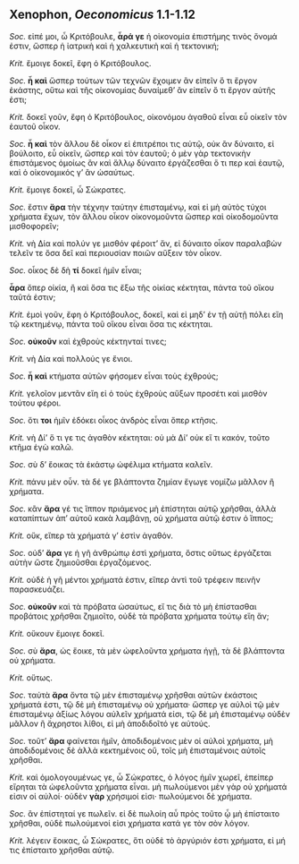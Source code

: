 ## Xenophon, *Oeconomicus* 1.1-1.12

*Soc.* εἰπέ μοι, ὦ Κριτόβουλε, **ἆρά γε** ἡ οἰκονομία ἐπιστήμης τινὸς ὄνομά ἐστιν, ὥσπερ ἡ ἰατρικὴ καὶ ἡ χαλκευτικὴ καὶ ἡ τεκτονική; 

*Krit.* ἔμοιγε δοκεῖ, ἔφη ὁ Κριτόβουλος.

*Soc.* **ἦ καὶ** ὥσπερ τούτων τῶν τεχνῶν ἔχοιμεν ἂν εἰπεῖν ὅ τι ἔργον ἑκάστης, οὕτω καὶ τῆς οἰκονομίας δυναίμεθʼ ἂν εἰπεῖν ὅ τι ἔργον αὐτῆς ἐστι; 

*Krit.* δοκεῖ γοῦν, ἔφη ὁ Κριτόβουλος, οἰκονόμου ἀγαθοῦ εἶναι εὖ οἰκεῖν τὸν ἑαυτοῦ οἶκον.

*Soc.* **ἦ καὶ** τὸν ἄλλου δὲ οἶκον εἰ ἐπιτρέποι τις αὐτῷ, οὐκ ἂν δύναιτο, εἰ βούλοιτο, εὖ οἰκεῖν, ὥσπερ καὶ τὸν ἑαυτοῦ; ὁ μὲν γὰρ τεκτονικὴν ἐπιστάμενος ὁμοίως ἂν καὶ ἄλλῳ δύναιτο ἐργάζεσθαι ὅ τι περ καὶ ἑαυτῷ, καὶ ὁ οἰκονομικός γʼ ἂν ὡσαύτως. 

*Krit.* ἔμοιγε δοκεῖ, ὦ Σώκρατες.

*Soc.* ἔστιν **ἄρα** τὴν τέχνην ταύτην ἐπισταμένῳ, καὶ εἰ μὴ αὐτὸς τύχοι χρήματα ἔχων, τὸν ἄλλου οἶκον οἰκονομοῦντα ὥσπερ καὶ οἰκοδομοῦντα μισθοφορεῖν; 

*Krit.* νὴ Δία καὶ πολύν γε μισθόν φέροιτʼ ἄν, εἰ δύναιτο οἶκον παραλαβὼν τελεῖν τε ὅσα δεῖ καὶ περιουσίαν ποιῶν αὔξειν τὸν οἶκον.

*Soc.* οἶκος δὲ δὴ **τί** δοκεῖ ἡμῖν εἶναι; 

**ἆρα** ὅπερ οἰκία, ἢ καὶ ὅσα τις ἔξω τῆς οἰκίας κέκτηται, πάντα τοῦ οἴκου ταῦτά ἐστιν; 

*Krit.* ἐμοὶ γοῦν, ἔφη ὁ Κριτόβουλος, δοκεῖ, καὶ εἰ μηδʼ ἐν τῇ αὐτῇ πόλει εἴη τῷ κεκτημένῳ, πάντα τοῦ οἴκου εἶναι ὅσα τις κέκτηται.

*Soc.* **οὐκοῦν** καὶ ἐχθροὺς κέκτηνταί τινες; 

*Krit.* νὴ Δία καὶ πολλούς γε ἔνιοι. 

*Soc.* **ἦ καὶ** κτήματα αὐτῶν φήσομεν εἶναι τοὺς ἐχθρούς; 

*Krit.* γελοῖον μεντἂν εἴη εἰ ὁ τοὺς ἐχθροὺς αὔξων προσέτι καὶ μισθὸν τούτου φέροι.

*Soc.* ὅτι **τοι** ἡμῖν ἐδόκει οἶκος ἀνδρὸς εἶναι ὅπερ κτῆσις. 


*Krit.* νὴ Δίʼ ὅ τι γε τις ἀγαθὸν κέκτηται: οὐ μὰ Δίʼ οὐκ εἴ τι κακόν, τοῦτο κτῆμα ἐγὼ καλῶ. 

*Soc.* σὺ δʼ ἔοικας τὰ ἑκάστῳ ὠφέλιμα κτήματα καλεῖν. 

*Krit.* πάνυ μὲν οὖν. τὰ δέ γε βλάπτοντα ζημίαν ἔγωγε νομίζω μᾶλλον ἢ χρήματα.

*Soc.* κἂν **ἄρα** γέ τις ἵππον πριάμενος μὴ ἐπίστηται αὐτῷ χρῆσθαι, ἀλλὰ καταπίπτων ἀπʼ αὐτοῦ κακὰ λαμβάνῃ, οὐ χρήματα αὐτῷ ἐστιν ὁ ἵππος; 

*Krit.* οὔκ, εἴπερ τὰ χρήματά γʼ ἐστὶν ἀγαθόν. 


*Soc.* οὐδʼ **ἄρα** γε ἡ γῆ ἀνθρώπῳ ἐστὶ χρήματα, ὅστις οὕτως ἐργάζεται αὐτὴν ὥστε ζημιοῦσθαι ἐργαζόμενος. 

*Krit.* οὐδὲ ἡ γῆ μέντοι χρήματά ἐστιν, εἴπερ ἀντὶ τοῦ τρέφειν πεινῆν παρασκευάζει.

*Soc.* **οὐκοῦν** καὶ τὰ πρόβατα ὡσαύτως, εἴ τις διὰ τὸ μὴ ἐπίστασθαι προβάτοις χρῆσθαι ζημιοῖτο, οὐδὲ τὰ πρόβατα χρήματα τούτῳ εἴη ἄν; 

*Krit.* οὔκουν ἔμοιγε δοκεῖ. 

*Soc.* σὺ **ἄρα**, ὡς ἔοικε, τὰ μὲν ὠφελοῦντα χρήματα ἡγῇ, τὰ δὲ βλάπτοντα οὐ χρήματα. 

*Krit.* οὕτως.

*Soc.* ταὐτὰ **ἄρα** ὄντα τῷ μὲν ἐπισταμένῳ χρῆσθαι αὐτῶν ἑκάστοις χρήματά ἐστι, τῷ δὲ μὴ ἐπισταμένῳ οὐ χρήματα· ὥσπερ γε αὐλοὶ τῷ μὲν ἐπισταμένῳ ἀξίως λόγου αὐλεῖν χρήματά εἰσι, τῷ δὲ μὴ ἐπισταμένῳ οὐδὲν μᾶλλον ἢ ἄχρηστοι λίθοι, εἰ μὴ ἀποδιδοῖτό γε αὐτούς.
 
*Soc.* τοῦτʼ **ἄρα** φαίνεται ἡμῖν, ἀποδιδομένοις μὲν οἱ αὐλοὶ χρήματα, μὴ ἀποδιδομένοις δὲ ἀλλὰ κεκτημένοις οὔ, τοῖς μὴ ἐπισταμένοις αὐτοῖς χρῆσθαι. 

*Krit.* καὶ ὁμολογουμένως γε, ὦ Σώκρατες, ὁ λόγος ἡμῖν χωρεῖ, ἐπείπερ εἴρηται τὰ ὠφελοῦντα χρήματα εἶναι. μὴ πωλούμενοι μὲν γὰρ οὐ χρήματά εἰσιν οἱ αὐλοί· οὐδὲν **γὰρ** χρήσιμοί εἰσι· πωλούμενοι δὲ χρήματα.

*Soc.* ἂν ἐπίστηταί γε πωλεῖν. εἰ δὲ πωλοίη αὖ πρὸς τοῦτο ᾧ μὴ ἐπίσταιτο χρῆσθαι, οὐδὲ πωλούμενοί εἰσι χρήματα κατά γε τὸν σὸν λόγον. 

*Krit.* λέγειν ἔοικας, ὦ Σώκρατες, ὅτι οὐδὲ τὸ ἀργύριόν ἐστι χρήματα, εἰ μή τις ἐπίσταιτο χρῆσθαι αὐτῷ.


